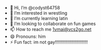 - 👋 Hi, I’m @codyst64758
- 👀 I’m interested in wrestling
- 🌱 I’m currently learning latin
- 💞️ I’m looking to collaborate on fun games
- 📫 How to reach me 1vmai@vcs2go.net
- 😄 Pronouns: him 
- ⚡ Fun fact: im not gay!!!!!!!!!!!!!!!!!!!!!!!!!!

<!---
codyst64758/codyst64758 is a ✨ special ✨ repository because its `README.md` (this file) appears on your GitHub profile.
You can click the Preview link to take a look at your changes.
--->
